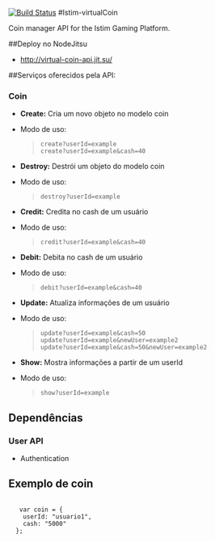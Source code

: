 [![Build Status](https://travis-ci.org/mccard/istim-virtualCoin.svg?branch=master)](https://travis-ci.org/mccard/istim-virtualCoin)
#Istim-virtualCoin

Coin manager API for the Istim Gaming Platform.

##Deploy no NodeJitsu

- http://virtual-coin-api.jit.su/

##Serviços oferecidos pela API:
### Coin
- <b> Create:</b> Cria um novo objeto no modelo coin
 - Modo de uso:
 
   >     create?userId=example
   >     create?userId=example&cash=40

- <b> Destroy:</b> Destrói um objeto do modelo coin
 - Modo de uso:

   >     destroy?userId=example 

- <b> Credit:</b> Credita no cash de um usuário
 - Modo de uso:
  
   >     credit?userId=example&cash=40

- <b> Debit:</b> Debita no cash de um usuário
 - Modo de uso:
 
   >     debit?userId=example&cash=40

- <b> Update:</b> Atualiza informações de um usuário
 - Modo de uso:
 
   >     update?userId=example&cash=50
   >     update?userId=example&newUser=example2
   >     update?userId=example&cash=50&newUser=example2

- <b> Show:</b> Mostra informações a partir de um userId
 - Modo de uso:
 
   >     show?userId=example

## Dependências
### User API
  - Authentication


## Exemplo de coin

``` 

   var coin = {
    userId: "usuario1",
    cash: "5000"
  };
```
